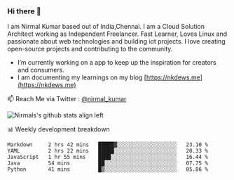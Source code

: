 ### Hi there 👋

 I am Nirmal Kumar based out of India,Chennai. I am a Cloud Solution Architect working as Independent Freelancer. Fast Learner, Loves Linux and passionate about web technologies and building iot projects. I love creating open-source projects and contributing to the community.

- I’m currently working on a app to keep up the inspiration for creators and consumers.
- I am documenting my learnings on my blog [https://nkdews.me](https://nkdews.me)

📫 Reach Me via  Twitter : [@nirmal_kumar](https://twitter.com/nirmal_kumar)

![Nirmals's github stats align left](https://github-readme-stats.vercel.app/api?username=nk-gears&show_icons=true)


📊 Weekly development breakdown

<!--START_SECTION:waka-->
```text
Markdown     2 hrs 42 mins   █████▓░░░░░░░░░░░░░░░░░░░   23.10 % 
YAML         2 hrs 22 mins   █████░░░░░░░░░░░░░░░░░░░░   20.33 % 
JavaScript   1 hr 55 mins    ████░░░░░░░░░░░░░░░░░░░░░   16.44 % 
Java         54 mins         ██░░░░░░░░░░░░░░░░░░░░░░░   07.75 % 
Python       41 mins         █▒░░░░░░░░░░░░░░░░░░░░░░░   05.86 % 
```
<!--END_SECTION:waka-->


